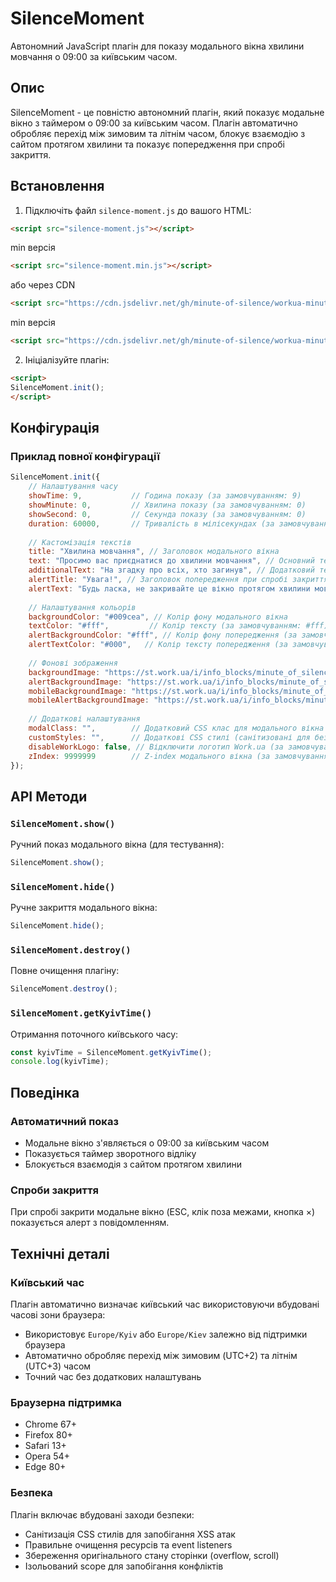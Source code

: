 # SilenceMoment

Автономний JavaScript плагін для показу модального вікна хвилини мовчання о 09:00 за київським часом.

## Опис

SilenceMoment - це повністю автономний плагін, який показує модальне вікно з таймером о 09:00 за київським часом. Плагін автоматично обробляє перехід між зимовим та літнім часом, блокує взаємодію з сайтом протягом хвилини та показує попередження при спробі закриття.

## Встановлення

1. Підключіть файл `silence-moment.js` до вашого HTML:

```html
<script src="silence-moment.js"></script>
```

min версія
```html
<script src="silence-moment.min.js"></script>
```

або через CDN

```html
<script src="https://cdn.jsdelivr.net/gh/minute-of-silence/workua-minute-of-silence@v1.0.1/silence-moment.js"></script>
```

min версія
```html
<script src="https://cdn.jsdelivr.net/gh/minute-of-silence/workua-minute-of-silence@v1.0.1/silence-moment.min.js"></script>
```

2. Ініціалізуйте плагін:

```html
<script>
SilenceMoment.init();
</script>
```

## Конфігурація

### Приклад повної конфігурації

```javascript
SilenceMoment.init({
    // Налаштування часу
    showTime: 9,           // Година показу (за замовчуванням: 9)
    showMinute: 0,         // Хвилина показу (за замовчуванням: 0)
    showSecond: 0,         // Секунда показу (за замовчуванням: 0)
    duration: 60000,       // Тривалість в мілісекундах (за замовчуванням: 60000 = 1 хв)
    
    // Кастомізація текстів
    title: "Хвилина мовчання", // Заголовок модального вікна
    text: "Просимо вас приєднатися до хвилини мовчання", // Основний текст
    additionalText: "На згадку про всіх, хто загинув", // Додатковий текст
    alertTitle: "Увага!", // Заголовок попередження при спробі закриття
    alertText: "Будь ласка, не закривайте це вікно протягом хвилини мовчання", // Текст попередження при спробі закриття
    
    // Налаштування кольорів
    backgroundColor: "#009cea", // Колір фону модального вікна
    textColor: "#fff",         // Колір тексту (за замовчуванням: #fff)
    alertBackgroundColor: "#fff", // Колір фону попередження (за замовчуванням: #fff)
    alertTextColor: "#000",   // Колір тексту попередження (за замовчуванням: #000)
    
    // Фонові зображення
    backgroundImage: "https://st.work.ua/i/info_blocks/minute_of_silence/decor_lg.svg",      // Фонове зображення модалки (десктоп)
    alertBackgroundImage: "https://st.work.ua/i/info_blocks/minute_of_silence/decor_alert_lg.svg", // Фонове зображення попередження (десктоп)
    mobileBackgroundImage: "https://st.work.ua/i/info_blocks/minute_of_silence/decor_xs.svg", // Фонове зображення модалки (мобільні)
    mobileAlertBackgroundImage: "https://st.work.ua/i/info_blocks/minute_of_silence/decor_alert_xs.svg", // Фонове зображення попередження (мобільні)
    
    // Додаткові налаштування
    modalClass: "",        // Додатковий CSS клас для модального вікна
    customStyles: "",      // Додаткові CSS стилі (санітизовані для безпеки)
    disableWorkLogo: false, // Відключити логотип Work.ua (за замовчуванням: false)
    zIndex: 9999999        // Z-index модального вікна (за замовчуванням: 9999999)
});
```

## API Методи

### `SilenceMoment.show()`
Ручний показ модального вікна (для тестування):

```javascript
SilenceMoment.show();
```

### `SilenceMoment.hide()`
Ручне закриття модального вікна:

```javascript
SilenceMoment.hide();
```

### `SilenceMoment.destroy()`
Повне очищення плагіну:

```javascript
SilenceMoment.destroy();
```

### `SilenceMoment.getKyivTime()`
Отримання поточного київського часу:

```javascript
const kyivTime = SilenceMoment.getKyivTime();
console.log(kyivTime);
```

## Поведінка

### Автоматичний показ
- Модальне вікно з'являється о 09:00 за київським часом
- Показується таймер зворотного відліку
- Блокується взаємодія з сайтом протягом хвилини

### Спроби закриття
При спробі закрити модальне вікно (ESC, клік поза межами, кнопка ×) показується алерт з повідомленням.

## Технічні деталі

### Київський час
Плагін автоматично визначає київський час використовуючи вбудовані часові зони браузера:
- Використовує `Europe/Kyiv` або `Europe/Kiev` залежно від підтримки браузера
- Автоматично обробляє перехід між зимовим (UTC+2) та літнім (UTC+3) часом
- Точний час без додаткових налаштувань

### Браузерна підтримка
- Chrome 67+
- Firefox 80+
- Safari 13+
- Opera 54+
- Edge 80+

### Безпека

Плагін включає вбудовані заходи безпеки:
- Санітизація CSS стилів для запобігання XSS атак
- Правильне очищення ресурсів та event listeners
- Збереження оригінального стану сторінки (overflow, scroll)
- Ізольований scope для запобігання конфліктів
